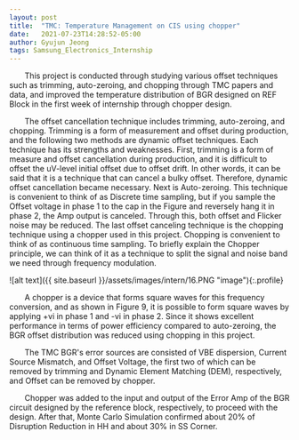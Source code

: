 ```yaml
---
layout: post
title:  "TMC: Temperature Management on CIS using chopper"
date:   2021-07-23T14:28:52-05:00
author: Gyujun Jeong
tags: Samsung_Electronics_Internship
---
```


&nbsp; &nbsp; &nbsp; &nbsp;This project is conducted through studying various offset techniques such as trimming, auto-zeroing, and chopping through TMC papers and data, and improved the temperature distribution of BGR designed on REF Block in the first week of internship through chopper design.<br>

&nbsp; &nbsp; &nbsp; &nbsp;The offset cancellation technique includes trimming, auto-zeroing, and chopping. Trimming is a form of measurement and offset during production, and the following two methods are dynamic offset techniques. Each technique has its strengths and weaknesses. First, trimming is a form of measure and offset cancellation during production, and it is difficult to offset the uV-level initial offset due to offset drift. In other words, it can be said that it is a technique that can cancel a bulky offset. Therefore, dynamic offset cancellation became necessary. Next is Auto-zeroing. This technique is convenient to think of as Discrete time sampling, but if you sample the Offset voltage in phase 1 to the cap in the Figure and reversely hang it in phase 2, the Amp output is canceled. Through this, both offset and Flicker noise may be reduced. The last offset canceling technique is the chopping technique using a chopper used in this project. Chopping is convenient to think of as continuous time sampling. To briefly explain the Chopper principle, we can think of it as a technique to split the signal and noise band we need through frequency modulation.<br>

![alt text]({{ site.baseurl }}/assets/images/intern/16.PNG "image"){:.profile}<br>

&nbsp; &nbsp; &nbsp; &nbsp;A chopper is a device that forms square waves for this frequency conversion, and as shown in Figure 9, it is possible to form square waves by applying +vi in phase 1 and -vi in phase 2. Since it shows excellent performance in terms of power efficiency compared to auto-zeroing, the BGR offset distribution was reduced using chopping in this project.<br>

&nbsp; &nbsp; &nbsp; &nbsp;The TMC BGR's error sources are consisted of VBE dispersion, Current Source Mismatch, and Offset Voltage, the first two of which can be removed by trimming and Dynamic Element Matching (DEM), respectively, and Offset can be removed by chopper.<br>

&nbsp; &nbsp; &nbsp; &nbsp;Chopper was added to the input and output of the Error Amp of the BGR circuit designed by the reference block, respectively, to proceed with the design. After that, Monte Carlo Simulation confirmed about 20% of Disruption Reduction in HH and about 30% in SS Corner.



